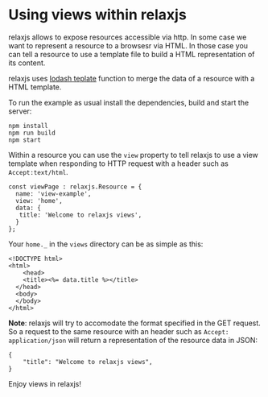 # Using views within relaxjs

relaxjs allows to expose resources accessible via http. In some case we want to represent a resource to
a browsesr via HTML. In those case you can tell a resource to use a template file to build a HTML
representation of its content.

relaxjs uses [lodash teplate](https://lodash.com/docs#template) function to merge the data of a resource with a HTML template.

To run the example as usual install the dependencies, build and start the server:

```
npm install
npm run build
npm start
```

Within a resource you can use the `view` property to tell relaxjs to use
a view template when responding to HTTP request with a header such as `Accept:text/html`.

```
const viewPage : relaxjs.Resource = {
  name: 'view-example',
  view: 'home',
  data: {
   title: 'Welcome to relaxjs views',
  }
};
```

Your `home._` in the `views` directory can be as simple as this:

```
<!DOCTYPE html>
<html>
	<head>
    <title><%= data.title %></title>
  </head>
  <body>
  </body>
</html>
```

**Note**: relaxjs will try to accomodate the format specified in the GET request.
So a request to the same resource with an header such as `Accept: application/json` will return
a representation of the resource data in JSON:

```
{
    "title": "Welcome to relaxjs views",
}
```

Enjoy views in relaxjs!
